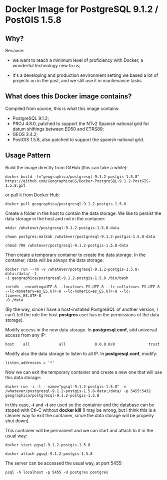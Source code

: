 Docker Image for PostgreSQL 9.1.2 / PostGIS 1.5.8
=================================================

Why?
----
Because:

  - we want to reach a minimum level of proficiency with Docker, a wonderful
    technology new to us;

  - it's a developing and production environment setting we based a lot of
    projects on in the past, and we still use it in mantienance tasks.

What does this Docker image contains?
-------------------------------------
Compiled from source, this is what this image contains:

  - PostgreSQL 9.1.2;
  - PROJ 4.8.0, patched to support the NTv2 Spanish national grid for datum
    shiftings between ED50 and ETRS89;
  - GEOS 3.4.2;
  - PostGIS 1.5.8, also patched to support the spanish national grid.

Usage Pattern
-------------
Build the image directly from GitHub (this can take a while):

    docker build -t="geographica/postgresql-9.1.2-postgis-1.5.8"
	https://github.com/GeographicaGS/Docker-PostgreSQL-9.1.2-PostGIS-1.5.8.git

or pull it from Docker Hub:

    docker pull geographica/postgresql-9.1.2-postgis-1.5.8

Create a folder in the host to contain the data storage. We like to persist the
data storage in the host and not in the container:

    mkdir /whatever/postgresql-9.1.2-postgis-1.5.8-data

    chown postgres:malkab /whatever/postgresql-9.1.2-postgis-1.5.8-data

    chmod 700 /whatever/postgresql-9.1.2-postgis-1.5.8-data

Then create a temporary container to create the data storage. In the container,
/data will be always the data storage:

    docker run --rm -v /whatever/postgresql-9.1.2-postgis-1.5.8-data:/data/ -t
    -i geographica/postgresql-9.1.2-postgis-1.5.8 /bin/bash

    initdb --encoding=UTF-8 --locale=es_ES.UTF-8 --lc-collate=es_ES.UTF-8
    --lc-monetary=es_ES.UTF-8 --lc-numeric=es_ES.UTF-8 --lc-time=es_ES.UTF-8
	-D /data

(By the way, since I have a host-installed PostgreSQL of another version, I
can't tell the role the host __postgres__ user has in the permissions of the
data storage).

Modify access in the new data storage. In __postgresql.conf__, add universal
access from any IP:

    host    all             all             0.0.0.0/0               trust

Modify also the data storage to listen to all IP. In __postgresql.conf__,
modify:

    listen_addresses = '*'

Now we can exit the temporary container and create a new one that will use this
data storage:

    docker run -i -t --name="pgsql-9.1.2-postgis-1.5.8" -v
    /whatever/postgresql-9.1.2-postgis-1.5.8-data:/data/ -p 5455:5432
    geographica/postgresql-9.1.2-postgis-1.5.8

in this case, __-i__ and __-t__ are used so the container and the database can
be stoped with Ctl-C without __docker kill__ (I may be wrong, but I think this
is a cleaner way to exit the container, since the data storage will be properly
shut down).

This container will be permanent and we can start and attach to it in the usual
way:

    docker start pgsql-9.1.2-postgis-1.5.8

    docker attach pgsql-9.1.2-postgis-1.5.8

The server can be accessed the usual way, at port 5455:

    psql -h localhost -p 5455 -U postgres postgres

